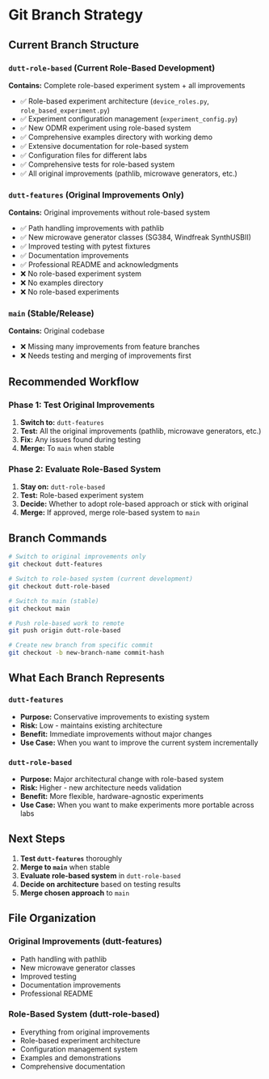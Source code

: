 # Git Branch Strategy

## Current Branch Structure

### `dutt-role-based` (Current Role-Based Development)
**Contains:** Complete role-based experiment system + all improvements
- ✅ Role-based experiment architecture (`device_roles.py`, `role_based_experiment.py`)
- ✅ Experiment configuration management (`experiment_config.py`)
- ✅ New ODMR experiment using role-based system
- ✅ Comprehensive examples directory with working demo
- ✅ Extensive documentation for role-based system
- ✅ Configuration files for different labs
- ✅ Comprehensive tests for role-based system
- ✅ All original improvements (pathlib, microwave generators, etc.)

### `dutt-features` (Original Improvements Only)
**Contains:** Original improvements without role-based system
- ✅ Path handling improvements with pathlib
- ✅ New microwave generator classes (SG384, Windfreak SynthUSBII)
- ✅ Improved testing with pytest fixtures
- ✅ Documentation improvements
- ✅ Professional README and acknowledgments
- ❌ No role-based experiment system
- ❌ No examples directory
- ❌ No role-based experiments

### `main` (Stable/Release)
**Contains:** Original codebase
- ❌ Missing many improvements from feature branches
- ❌ Needs testing and merging of improvements first

## Recommended Workflow

### Phase 1: Test Original Improvements
1. **Switch to:** `dutt-features`
2. **Test:** All the original improvements (pathlib, microwave generators, etc.)
3. **Fix:** Any issues found during testing
4. **Merge:** To `main` when stable

### Phase 2: Evaluate Role-Based System
1. **Stay on:** `dutt-role-based` 
2. **Test:** Role-based experiment system
3. **Decide:** Whether to adopt role-based approach or stick with original
4. **Merge:** If approved, merge role-based system to `main`

## Branch Commands

```bash
# Switch to original improvements only
git checkout dutt-features

# Switch to role-based system (current development)
git checkout dutt-role-based

# Switch to main (stable)
git checkout main

# Push role-based work to remote
git push origin dutt-role-based

# Create new branch from specific commit
git checkout -b new-branch-name commit-hash
```

## What Each Branch Represents

### `dutt-features`
- **Purpose:** Conservative improvements to existing system
- **Risk:** Low - maintains existing architecture
- **Benefit:** Immediate improvements without major changes
- **Use Case:** When you want to improve the current system incrementally

### `dutt-role-based` 
- **Purpose:** Major architectural change with role-based system
- **Risk:** Higher - new architecture needs validation
- **Benefit:** More flexible, hardware-agnostic experiments
- **Use Case:** When you want to make experiments more portable across labs

## Next Steps

1. **Test `dutt-features`** thoroughly
2. **Merge to `main`** when stable
3. **Evaluate role-based system** in `dutt-role-based`
4. **Decide on architecture** based on testing results
5. **Merge chosen approach** to `main`

## File Organization

### Original Improvements (dutt-features)
- Path handling with pathlib
- New microwave generator classes
- Improved testing
- Documentation improvements
- Professional README

### Role-Based System (dutt-role-based)
- Everything from original improvements
- Role-based experiment architecture
- Configuration management system
- Examples and demonstrations
- Comprehensive documentation 